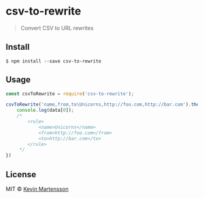 # csv-to-rewrite

> Convert CSV to URL rewrites


## Install

```
$ npm install --save csv-to-rewrite
```


## Usage

```js
const csvToRewrite = require('csv-to-rewrite');

csvToRewrite('name,from,to\Unicorns,http://foo.com,http://bar.com').then(data => {
	console.log(data[0]);
	/*
		<rule>
			<name>Unicorns</name>
			<from>http://foo.com</from>
			<to>http://bar.com</to>
		</rule>
	 */
})
```


## License

MIT © [Kevin Martensson](http://github.com/kevva)
